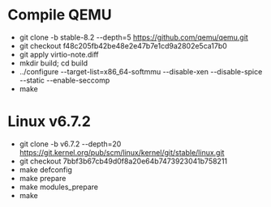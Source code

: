 # Compile QEMU
 - git clone -b stable-8.2 --depth=5 https://github.com/qemu/qemu.git
 - git checkout f48c205fb42be48e2e47b7e1cd9a2802e5ca17b0
 - git apply virtio-note.diff
 - mkdir build; cd build
 - ../configure --target-list=x86_64-softmmu --disable-xen --disable-spice --static --enable-seccomp
 - make

# Linux v6.7.2
 - git clone -b v6.7.2 --depth=20 https://git.kernel.org/pub/scm/linux/kernel/git/stable/linux.git
 - git checkout 7bbf3b67cb49d0f8a20e64b7473923041b758211
 - make defconfig
 - make prepare
 - make modules_prepare
 - make